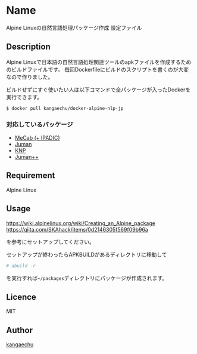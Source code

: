 Name
====

Alpine Linuxの自然言語処理パッケージ作成 設定ファイル

## Description

Alpine Linuxで日本語の自然言語処理関連ツールのapkファイルを作成するためのビルドファイルです。
毎回Dockerfileにビルドのスクリプトを書くのが大変なので作りました。

ビルドせずにすぐ使いたい人は以下コマンドで全パッケージが入ったDockerを実行できます。
```
$ docker pull kangaechu/docker-alpine-nlp-jp
```

### 対応しているパッケージ

- [MeCab (+ IPADIC)](http://taku910.github.io/mecab/)
- [Juman](http://nlp.ist.i.kyoto-u.ac.jp/EN/index.php?JUMAN)
- [KNP](http://nlp.ist.i.kyoto-u.ac.jp/?KNP)
- [Juman++](https://github.com/ku-nlp/jumanpp)

## Requirement

Alpine Linux

## Usage

https://wiki.alpinelinux.org/wiki/Creating_an_Alpine_package
https://qiita.com/SKAhack/items/0d2146305f569f09b96a

を参考にセットアップしてください。

セットアップが終わったらAPKBUILDがあるディレクトリに移動して

```bash
# abuild -r
```

を実行すれば`~/packages`ディレクトリにパッケージが作成されます。

## Licence

MIT

## Author

[kangaechu](https://github.com/kangaechu)
